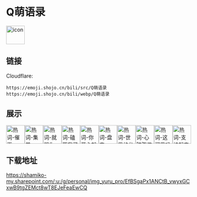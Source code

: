 # Q萌语录
<img src="https://emoji.shojo.cn/bili/src/Q萌语录/icon.png" width="50" height="50" alt="icon">

## 链接
Cloudflare:
```
https://emoji.shojo.cn/bili/src/Q萌语录
https://emoji.shojo.cn/bili/webp/Q萌语录
```
## 展示
<img src="https://emoji.shojo.cn/bili/src/Q萌语录/热词-催更.png" width="50" height="50" alt="热词-催更"><img src="https://emoji.shojo.cn/bili/src/Q萌语录/热词-集美.png" width="50" height="50" alt="热词-集美"><img src="https://emoji.shojo.cn/bili/src/Q萌语录/热词-就服你.png" width="50" height="50" alt="热词-就服你"><img src="https://emoji.shojo.cn/bili/src/Q萌语录/热词-磕死我了.png" width="50" height="50" alt="热词-磕死我了"><img src="https://emoji.shojo.cn/bili/src/Q萌语录/热词-你开心就好.png" width="50" height="50" alt="热词-你开心就好"><img src="https://emoji.shojo.cn/bili/src/Q萌语录/热词-盘它.png" width="50" height="50" alt="热词-盘它"><img src="https://emoji.shojo.cn/bili/src/Q萌语录/热词-世界的参差.png" width="50" height="50" alt="热词-世界的参差"><img src="https://emoji.shojo.cn/bili/src/Q萌语录/热词-心脏骤停.png" width="50" height="50" alt="热词-心脏骤停"><img src="https://emoji.shojo.cn/bili/src/Q萌语录/热词-这河里吗.png" width="50" height="50" alt="热词-这河里吗"><img src="https://emoji.shojo.cn/bili/src/Q萌语录/热词-支棱起来.png" width="50" height="50" alt="热词-支棱起来">

## 下载地址

https://shamiko-my.sharepoint.com/:u:/g/personal/img_yuru_pro/EfBSgaPx1ANCtB_vwyxGCxwB9tgZEMct8wT8EJeFeaEwCQ